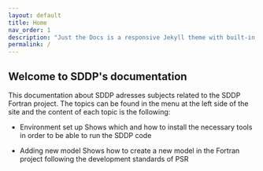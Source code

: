 ```yaml
---
layout: default
title: Home
nav_order: 1
description: "Just the Docs is a responsive Jekyll theme with built-in search that is easily customizable and hosted on GitHub Pages."
permalink: /
---
```


## Welcome to SDDP's documentation

This documentation about SDDP adresses subjects related to the SDDP Fortran project. The topics can be found in the menu at the left side of the site and the content of each topic is the following:

* Environment set up
Shows which and how to install the necessary tools in order to be able to run the SDDP code

* Adding new model
Shows how to create a new model in the Fortran project following the development standards of PSR